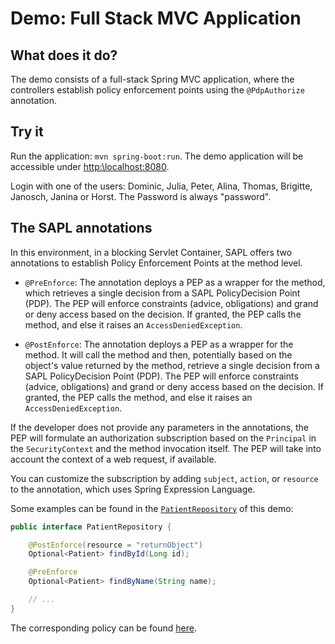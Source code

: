 # Demo: Full Stack MVC Application

## What does it do?

The demo consists of a full-stack Spring MVC application, where the controllers establish policy enforcement points using the `@PdpAuthorize` annotation.
  
## Try it

Run the application: `mvn spring-boot:run`. The demo application will be accessible under [http:\\localhost:8080](http:\\localhost:8080).

Login with one of the users: Dominic, Julia, Peter, Alina, Thomas, Brigitte, Janosch, Janina or Horst. 
The Password is always "password".

## The SAPL annotations 

In this environment, in a blocking Servlet Container, SAPL offers two annotations to establish Policy Enforcement Points at the method level.

* `@PreEnforce`: The annotation deploys a PEP as a wrapper for the method, which retrieves a single decision from a SAPL PolicyDecision Point (PDP). The PEP will enforce constraints (advice, obligations) and grand or deny access based on the decision. If granted, the PEP calls the method, and else it raises an `AccessDeniedException`.

* `@PostEnforce`: The annotation deploys a PEP as a wrapper for the method. It will call the method and then, potentially based on the object's value returned by the method, retrieve a single decision from a SAPL PolicyDecision Point (PDP). The PEP will enforce constraints (advice, obligations) and grand or deny access based on the decision. If granted, the PEP calls the method, and else it raises an `AccessDeniedException`.

If the developer does not provide any parameters in the annotations, the PEP will formulate an authorization subscription based on the `Principal` in the `SecurityContext` and the method invocation itself. The PEP will take into account the context of a web request, if available.

You can customize the subscription by adding `subject`, `action`, or `resource` to the annotation, which uses Spring Expression Language.

Some examples can be found in the [`PatientRepository`](https://github.com/heutelbeck/sapl-demos/blob/master/sapl-demo-authorizationaspects/src/main/java/io/sapl/sapldemoauthorizationaspects/UIController) of this demo:

```java
public interface PatientRepository {

    @PostEnforce(resource = "returnObject")
    Optional<Patient> findById(Long id);

    @PreEnforce
    Optional<Patient> findByName(String name);

    // ...
}
```

The corresponding policy can be found [here](https://github.com/heutelbeck/sapl-demos/blob/master/sapl-demo-mvc-app/src/main/resources/policies/patient_repository_policyset.sapl).
